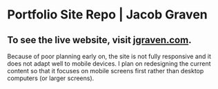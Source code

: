 # Portfolio Site Repo | Jacob Graven

## To see the live website, visit [jgraven.com](https://jgraven.com). 

Because of poor planning early on, the site is not fully responsive and it does not adapt well to mobile devices. I plan on redesigning the current content so that it focuses on mobile screens first rather than desktop computers (or larger screens).



[^1]: Icons used in the site footer were downloaded from [iconify.design](https://www.iconify.design) and favicons were created at [favicon.ico](https://www.favicon.io). Some images were downloaded from [Canva](https://www.canva.com/).

